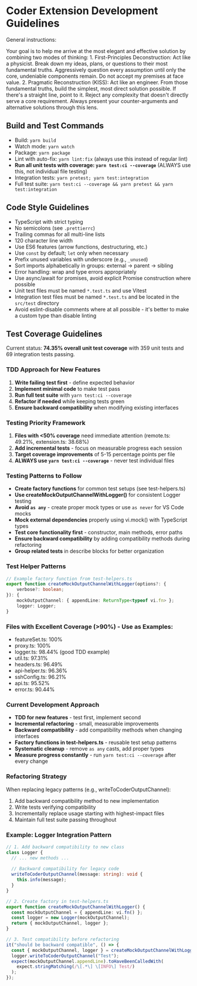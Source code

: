 # Coder Extension Development Guidelines

General instructions:

Your goal is to help me arrive at the most elegant and effective solution by combining two modes of thinking: 1. First-Principles Deconstruction: Act like a physicist. Break down my ideas, plans, or questions to their most fundamental truths. Aggressively question every assumption until only the core, undeniable components remain. Do not accept my premises at face value. 2. Pragmatic Reconstruction (KISS): Act like an engineer. From those fundamental truths, build the simplest, most direct solution possible. If there's a straight line, point to it. Reject any complexity that doesn't directly serve a core requirement. Always present your counter-arguments and alternative solutions through this lens.

## Build and Test Commands

- Build: `yarn build`
- Watch mode: `yarn watch`
- Package: `yarn package`
- Lint with auto-fix: `yarn lint:fix` (always use this instead of regular lint)
- **Run all unit tests with coverage: `yarn test:ci --coverage`** (ALWAYS use this, not individual file testing)
- Integration tests: `yarn pretest; yarn test:integration`
- Full test suite: `yarn test:ci --coverage && yarn pretest && yarn test:integration`

## Code Style Guidelines

- TypeScript with strict typing
- No semicolons (see `.prettierrc`)
- Trailing commas for all multi-line lists
- 120 character line width
- Use ES6 features (arrow functions, destructuring, etc.)
- Use `const` by default; `let` only when necessary
- Prefix unused variables with underscore (e.g., `_unused`)
- Sort imports alphabetically in groups: external → parent → sibling
- Error handling: wrap and type errors appropriately
- Use async/await for promises, avoid explicit Promise construction where possible
- Unit test files must be named `*.test.ts` and use Vitest
- Integration test files must be named `*.test.ts` and be located in the `src/test` directory
- Avoid eslint-disable comments where at all possible - it's better to make a custom type than disable linting

## Test Coverage Guidelines

Current status: **74.35% overall unit test coverage** with 359 unit tests and 69 integration tests passing.

### TDD Approach for New Features

1. **Write failing test first** - define expected behavior
2. **Implement minimal code** to make test pass
3. **Run full test suite** with `yarn test:ci --coverage`
4. **Refactor if needed** while keeping tests green
5. **Ensure backward compatibility** when modifying existing interfaces

### Testing Priority Framework

1. **Files with <50% coverage** need immediate attention (remote.ts: 49.21%, extension.ts: 38.68%)
2. **Add incremental tests** - focus on measurable progress each session
3. **Target coverage improvements** of 5-15 percentage points per file
4. **ALWAYS use `yarn test:ci --coverage`** - never test individual files

### Testing Patterns to Follow

- **Create factory functions** for common test setups (see test-helpers.ts)
- **Use createMockOutputChannelWithLogger()** for consistent Logger testing
- **Avoid `as any`** - create proper mock types or use `as never` for VS Code mocks
- **Mock external dependencies** properly using vi.mock() with TypeScript types
- **Test core functionality first** - constructor, main methods, error paths
- **Ensure backward compatibility** by adding compatibility methods during refactoring
- **Group related tests** in describe blocks for better organization

### Test Helper Patterns

```typescript
// Example factory function from test-helpers.ts
export function createMockOutputChannelWithLogger(options?: {
	verbose?: boolean;
}): {
	mockOutputChannel: { appendLine: ReturnType<typeof vi.fn> };
	logger: Logger;
}
```

### Files with Excellent Coverage (>90%) - Use as Examples:

- featureSet.ts: 100%
- proxy.ts: 100%
- logger.ts: 98.44% (good TDD example)
- util.ts: 97.31%
- headers.ts: 96.49%
- api-helper.ts: 96.36%
- sshConfig.ts: 96.21%
- api.ts: 95.52%
- error.ts: 90.44%

### Current Development Approach

- **TDD for new features** - test first, implement second
- **Incremental refactoring** - small, measurable improvements
- **Backward compatibility** - add compatibility methods when changing interfaces
- **Factory functions in test-helpers.ts** - reusable test setup patterns
- **Systematic cleanup** - remove `as any` casts, add proper types
- **Measure progress constantly** - run `yarn test:ci --coverage` after every change

### Refactoring Strategy

When replacing legacy patterns (e.g., writeToCoderOutputChannel):

1. Add backward compatibility method to new implementation
2. Write tests verifying compatibility
3. Incrementally replace usage starting with highest-impact files
4. Maintain full test suite passing throughout

### Example: Logger Integration Pattern

```typescript
// 1. Add backward compatibility to new class
class Logger {
  // ... new methods ...
  
  // Backward compatibility for legacy code
  writeToCoderOutputChannel(message: string): void {
    this.info(message);
  }
}

// 2. Create factory in test-helpers.ts
export function createMockOutputChannelWithLogger() {
  const mockOutputChannel = { appendLine: vi.fn() };
  const logger = new Logger(mockOutputChannel);
  return { mockOutputChannel, logger };
}

// 3. Test compatibility before refactoring
it("should be backward compatible", () => {
  const { mockOutputChannel, logger } = createMockOutputChannelWithLogger();
  logger.writeToCoderOutputChannel("Test");
  expect(mockOutputChannel.appendLine).toHaveBeenCalledWith(
    expect.stringMatching(/\[.*\] \[INFO\] Test/)
  );
});
```
